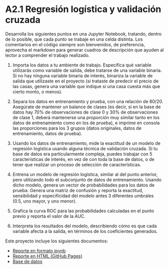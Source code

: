 # A2.1 Regresión logística y validación cruzada

Desarrolla los siguientes puntos en una Jupyter Notebook, tratando, dentro de lo posible, que cada punto se trabaje en una celda distinta. Los comentarios en el código siempre son bienvenidos, de preferencia, aprovecha el markdown para generar cuadros de descripción que ayuden al lector a comprender el trabajo realizado.

1. Importa los datos a tu ambiente de trabajo. Especifica qué variable utilizarás como variable de salida, debe tratarse de una variable binaria. Si no hay ninguna variable binaria de interés, binariza la variable de salida que utilizaste en el proyecto (si trataste de predecir el precio de las casas, genera una variable que indique si una casa cuesta más que cierto monto, o menos).
   
2. Separa los datos en entrenamiento y prueba, con una relación de 80/20. Asegúrate de mantener un balance de clases (es decir, si en la base de datos hay 70% de observaciones de clase 0 y 30% de observaciones de clase 1, deberá mantenerse una proporción muy similar tanto en los datos de entrenamiento como en los de prueba), e imprime en consola las proporciones para los 3 grupos (datos originales, datos de entrenamiento, datos de prueba).

3. Usando los datos de entrenamiento, mide la exactitud de un modelo de regresión logística
usando alguna técnica de validación cruzada. Si tu base de datos era particularmente
compleja, puedes trabajar con 5 características de interés, en vez de con toda la base de
datos, o de tener que realizar un proceso de selección de características.

4. Entrena un modelo de regresión logística, similar al del punto anterior, pero utilizando todo el subconjunto de datos de entrenamiento. Usando dicho modelo, genera un vector de probabilidades para los datos de prueba. Genera una matriz de confusión y reporta la exactitud, sensibilidad y especificidad del modelo antes 3 diferentes umbrales (0.5, uno mayor, y uno menor).
   
5. Grafica la curva ROC para las probabilidades calculadas en el punto previo y reporta el valor de la AUC.

6. Interpreta los resultados del modelo, describiendo cómo es que cada variable afecta a la salida, en términos de los coeficientes generados.

Este proyecto incluye los siguientes documentos:
- [Reporte en formato ipynb](https://github.com/LivingCheerios/Inteligencia-Artificial/blob/main/A2.1/A21%20Regresi%C3%B3n%20log%C3%ADstica%20y%20validaci%C3%B3n%20cruzada.ipynb)
- [Reporte en HTML (GitHub Pages)]()  
- [Base de datos]()
